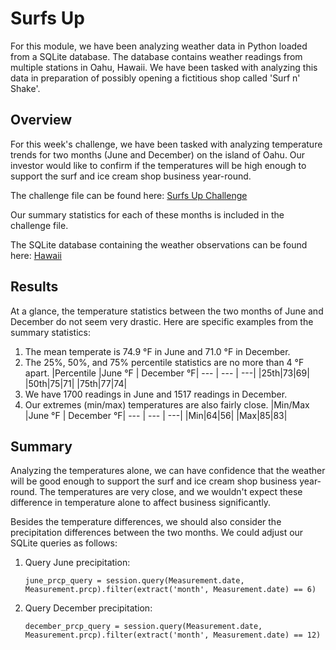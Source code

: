 # Surfs Up
For this module, we have been analyzing weather data in Python loaded from a SQLite database. The database contains weather readings from multiple stations in Oahu, Hawaii. We have been tasked with analyzing this data in preparation of possibly opening a fictitious shop called 'Surf n' Shake'.

## Overview
For this week's challenge, we have been tasked with analyzing temperature trends for two months (June and December) on the island of Oahu. Our investor would like to confirm if the temperatures will be high enough to support the surf and ice cream shop business year-round.

The challenge file can be found here: [Surfs Up Challenge](SurfsUp_Challenge.ipynb)

Our summary statistics for each of these months is included in the challenge file.

The SQLite database containing the weather observations can be found here: [Hawaii](hawaii.sqlite)

## Results
At a glance, the temperature statistics between the two months of June and December do not seem very drastic. Here are specific examples from the summary statistics:
1. The mean temperate is 74.9 °F in June and  71.0 °F in December.
2. The 25%, 50%, and 75% percentile statistics are no more than 4 °F apart.
   |Percentile |June °F  | December °F|
   --- | --- | ---|
   |25th|73|69|
   |50th|75|71|
   |75th|77|74|
3. We have 1700 readings in June and 1517 readings in December.
4. Our extremes (min/max) temperatures are also fairly close.
   |Min/Max |June °F  | December °F|
   --- | --- | ---|
   |Min|64|56|
   |Max|85|83|

## Summary
Analyzing the temperatures alone, we can have confidence that the weather will be good enough to support the surf and ice cream shop business year-round. The temperatures are very close, and we wouldn't expect these difference in temperature alone to affect business significantly.

Besides the temperature differences, we should also consider the precipitation differences between the two months. We could adjust our SQLite queries as follows:
1. Query June precipitation:

   ```june_prcp_query = session.query(Measurement.date, Measurement.prcp).filter(extract('month', Measurement.date) == 6)```
2. Query December precipitation:

   ```december_prcp_query = session.query(Measurement.date, Measurement.prcp).filter(extract('month', Measurement.date) == 12)```
   
